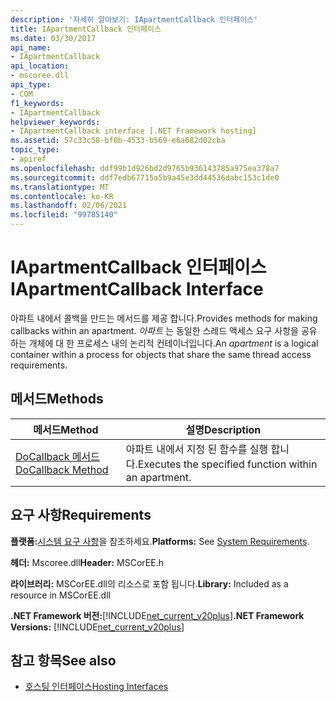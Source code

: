 ```yaml
---
description: '자세히 알아보기: IApartmentCallback 인터페이스'
title: IApartmentCallback 인터페이스
ms.date: 03/30/2017
api_name:
- IApartmentCallback
api_location:
- mscoree.dll
api_type:
- COM
f1_keywords:
- IApartmentCallback
helpviewer_keywords:
- IApartmentCallback interface [.NET Framework hosting]
ms.assetid: 57c33c58-bf0b-4533-b569-e6a682d02cba
topic_type:
- apiref
ms.openlocfilehash: ddf99b1d926bd2d9765b936143785a975ea378a7
ms.sourcegitcommit: ddf7edb67715a5b9a45e3dd44536dabc153c1de0
ms.translationtype: MT
ms.contentlocale: ko-KR
ms.lasthandoff: 02/06/2021
ms.locfileid: "99785140"
---
```

# <a name="iapartmentcallback-interface"></a><span data-ttu-id="3112d-103">IApartmentCallback 인터페이스</span><span class="sxs-lookup"><span data-stu-id="3112d-103">IApartmentCallback Interface</span></span>

<span data-ttu-id="3112d-104">아파트 내에서 콜백을 만드는 메서드를 제공 합니다.</span><span class="sxs-lookup"><span data-stu-id="3112d-104">Provides methods for making callbacks within an apartment.</span></span> <span data-ttu-id="3112d-105">*아파트* 는 동일한 스레드 액세스 요구 사항을 공유 하는 개체에 대 한 프로세스 내의 논리적 컨테이너입니다.</span><span class="sxs-lookup"><span data-stu-id="3112d-105">An *apartment* is a logical container within a process for objects that share the same thread access requirements.</span></span>  
  
## <a name="methods"></a><span data-ttu-id="3112d-106">메서드</span><span class="sxs-lookup"><span data-stu-id="3112d-106">Methods</span></span>  
  
|<span data-ttu-id="3112d-107">메서드</span><span class="sxs-lookup"><span data-stu-id="3112d-107">Method</span></span>|<span data-ttu-id="3112d-108">설명</span><span class="sxs-lookup"><span data-stu-id="3112d-108">Description</span></span>|  
|------------|-----------------|  
|[<span data-ttu-id="3112d-109">DoCallback 메서드</span><span class="sxs-lookup"><span data-stu-id="3112d-109">DoCallback Method</span></span>](iapartmentcallback-docallback-method.md)|<span data-ttu-id="3112d-110">아파트 내에서 지정 된 함수를 실행 합니다.</span><span class="sxs-lookup"><span data-stu-id="3112d-110">Executes the specified function within an apartment.</span></span>|  
  
## <a name="requirements"></a><span data-ttu-id="3112d-111">요구 사항</span><span class="sxs-lookup"><span data-stu-id="3112d-111">Requirements</span></span>  

 <span data-ttu-id="3112d-112">**플랫폼:**[시스템 요구 사항](../../get-started/system-requirements.md)을 참조하세요.</span><span class="sxs-lookup"><span data-stu-id="3112d-112">**Platforms:** See [System Requirements](../../get-started/system-requirements.md).</span></span>  
  
 <span data-ttu-id="3112d-113">**헤더:** Mscoree.dll</span><span class="sxs-lookup"><span data-stu-id="3112d-113">**Header:** MSCorEE.h</span></span>  
  
 <span data-ttu-id="3112d-114">**라이브러리:** MSCorEE.dll의 리소스로 포함 됩니다.</span><span class="sxs-lookup"><span data-stu-id="3112d-114">**Library:** Included as a resource in MSCorEE.dll</span></span>  
  
 <span data-ttu-id="3112d-115">**.NET Framework 버전:**[!INCLUDE[net_current_v20plus](../../../../includes/net-current-v20plus-md.md)]</span><span class="sxs-lookup"><span data-stu-id="3112d-115">**.NET Framework Versions:** [!INCLUDE[net_current_v20plus](../../../../includes/net-current-v20plus-md.md)]</span></span>  
  
## <a name="see-also"></a><span data-ttu-id="3112d-116">참고 항목</span><span class="sxs-lookup"><span data-stu-id="3112d-116">See also</span></span>

- [<span data-ttu-id="3112d-117">호스팅 인터페이스</span><span class="sxs-lookup"><span data-stu-id="3112d-117">Hosting Interfaces</span></span>](hosting-interfaces.md)
